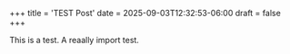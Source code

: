 +++
title = 'TEST Post'
date = 2025-09-03T12:32:53-06:00
draft = false
+++

This is a test. A reaally import test.
